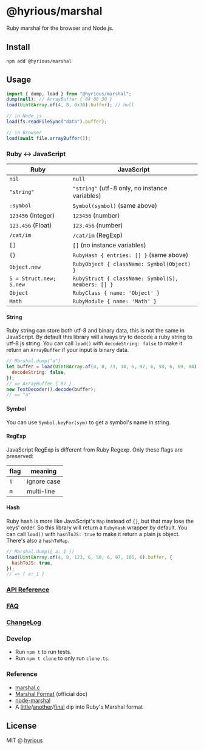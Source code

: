 # @hyrious/marshal

Ruby marshal for the browser and Node.js.

## Install

```
npm add @hyrious/marshal
```

## Usage

```ts
import { dump, load } from "@hyrious/marshal";
dump(null); // ArrayBuffer { 04 08 30 }
load(Uint8Array.of(4, 8, 0x30).buffer); // null

// in Node.js
load(fs.readFileSync("data").buffer);

// in Browser
load(await file.arrayBuffer());
```

### Ruby &harr; JavaScript

| Ruby                    | JavaScript                                         |
| ----------------------- | -------------------------------------------------- |
| `nil`                   | `null`                                             |
| `"string"`              | `"string"` (utf-8 only, no instance variables)     |
| `:symbol`               | `Symbol(symbol)` (same above)                      |
| `123456` (Integer)      | `123456` (number)                                  |
| `123.456` (Float)       | `123.456` (number)                                 |
| `/cat/im`               | `/cat/im` (RegExp)                                 |
| `[]`                    | `[]` (no instance variables)                       |
| `{}`                    | `RubyHash { entries: [] }` (same above)            |
| `Object.new`            | `RubyObject { className: Symbol(Object) }`         |
| `S = Struct.new; S.new` | `RubyStruct { className: Symbol(S), members: [] }` |
| `Object`                | `RubyClass { name: 'Object' }`                     |
| `Math`                  | `RubyModule { name: 'Math' }`                      |

#### String

Ruby string can store both utf-8 and binary data, this is not the same in JavaScript.
By default this library will always try to decode a ruby string to utf-8 js string.
You can call `load()` with `decodeString: false` to make it return an `ArrayBuffer`
if your input is binary data.

```js
// Marshal.dump("a")
let buffer = load(Uint8Array.of(4, 8, 73, 34, 6, 97, 6, 58, 6, 69, 84).buffer, {
  decodeString: false,
});
// => ArrayBuffer { 97 }
new TextDecoder().decode(buffer);
// => "a"
```

#### Symbol

You can use `Symbol.keyFor(sym)` to get a symbol's name in string.

#### RegExp

JavaScript RegExp is different from Ruby Regexp. Only these flags are preserved:

| flag | meaning     |
| ---- | ----------- |
| `i`  | ignore case |
| `m`  | multi-line  |

#### Hash

Ruby hash is more like JavaScript's `Map` instead of `{}`, but that may lose the keys' order.
So this library will return a `RubyHash` wrapper by default. You can call `load()` with
`hashToJS: true` to make it return a plain js object. There's also a `hashToMap`.

```js
// Marshal.dump({ a: 1 })
load(Uint8Array.of(4, 8, 123, 6, 58, 6, 97, 105, 6).buffer, {
  hashToJS: true,
});
// => { a: 1 }
```

### [API Reference](./docs/api.md)

### [FAQ](./docs/faq.md)

### [ChangeLog](./CHANGELOG.md)

### Develop

- Run `npm t` to run tests.
- Run `npm t clone` to only run `clone.ts`.

### Reference

- [marshal.c](https://github.com/ruby/ruby/blob/master/marshal.c)
- [Marshal Format](https://github.com/ruby/ruby/blob/master/doc/marshal.rdoc) (official doc)
- [node-marshal](https://github.com/clayzermk1/node-marshal)
- A [little](http://jakegoulding.com/blog/2013/01/15/a-little-dip-into-rubys-marshal-format)/[another](http://jakegoulding.com/blog/2013/01/16/another-dip-into-rubys-marshal-format)/[final](http://jakegoulding.com/blog/2013/01/20/a-final-dip-into-rubys-marshal-format) dip into Ruby's Marshal format

## License

MIT @ [hyrious](https://github.com/hyrious)
